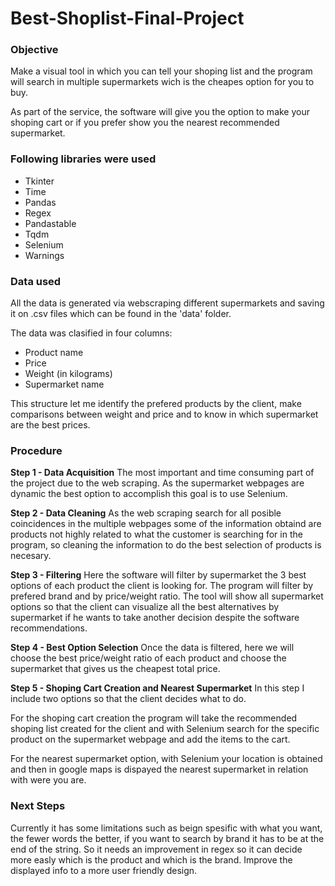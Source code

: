 # Best-Shoplist-Final-Project

### Objective
Make a visual tool in which you can tell your shoping list and the program will search in multiple supermarkets wich is the cheapes option for you to buy.

As part of the service, the software will give you the option to make your shoping cart or if you prefer show you the nearest recommended supermarket.

### Following libraries were used
+ Tkinter
+ Time
+ Pandas
+ Regex
+ Pandastable
+ Tqdm
+ Selenium
+ Warnings

### Data used
All the data is generated via webscraping different supermarkets and saving it on .csv files which can be found in the 'data' folder.

The data was clasified in four columns:
+ Product name
+ Price
+ Weight (in kilograms)
+ Supermarket name

This structure let me identify the prefered products by the client, make comparisons between weight and price and to know in which supermarket are the best prices.

### Procedure
__Step 1 - Data Acquisition__
The most important and time consuming part of the project due to the web scraping. As the supermarket webpages are dynamic the best option to accomplish this goal is to use Selenium.

__Step 2 - Data Cleaning__
As the web scraping search for all posible coincidences in the multiple webpages some of the information obtaind are products not highly related to what the customer is searching for in the program, so cleaning the information to do the best selection of products is necesary.

__Step 3 - Filtering__
Here the software will filter by supermarket the 3 best options of each product the client is looking for. The program will filter by prefered brand and by price/weight ratio.
The tool will show all supermarket options so that the client can visualize all the best alternatives by supermarket if he wants to take another decision despite the software recommendations.

__Step 4 - Best Option Selection__
Once the data is filtered, here we will choose the best price/weight ratio of each product and choose the supermarket that gives us the cheapest total price.

__Step 5 - Shoping Cart Creation and Nearest Supermarket__
In this step I include two options so that the client decides what to do.

For the shoping cart creation the program will take the recommended shoping list created for the client and with Selenium search for the specific product on the supermarket webpage and add the items to the cart.

For the nearest supermarket option, with Selenium your location is obtained and then in google maps is dispayed the nearest supermarket in relation with were you are.

### Next Steps
Currently it has some limitations such as beign spesific with what you want, the fewer words the better, if you want to search by brand it has to be at the end of the string. So it needs an improvement in regex so it can decide more easly which is the product and which is the brand.
Improve the displayed info to a more user friendly design. 
